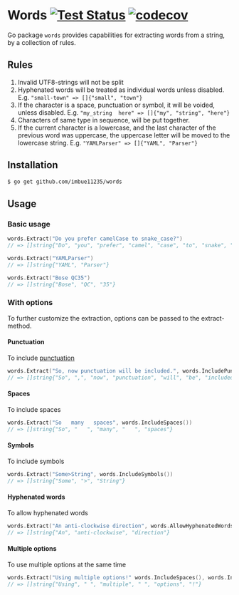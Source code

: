 # Words [![Test Status](https://github.com/imbue11235/words/workflows/Go/badge.svg)](https://github.com/imbue11235/words/actions?query=workflow%3A%Go%22) [![codecov](https://codecov.io/gh/imbue11235/words/branch/main/graph/badge.svg?token=XTJ42655U1)](https://codecov.io/gh/imbue11235/words)
Go package `words` provides capabilities for extracting words from a string, by a collection of rules.

## Rules

1. Invalid UTF8-strings will not be split
2. Hyphenated words will be treated as individual words unless disabled. E.g. `"small-town" => []{"small", "town"}`
3. If the character is a space, punctuation or symbol, it will be voided, unless disabled. E.g. `"my_string  here" => []{"my", "string", "here"}`
4. Characters of same type in sequence, will be put together.
5. If the current character is a lowercase, and the last character of the previous word was uppercase, the uppercase letter will be moved to the lowercase string. E.g. `"YAMLParser" => []{"YAML", "Parser"}`

## Installation

```sh
$ go get github.com/imbue11235/words
```

## Usage

### Basic usage

```go
words.Extract("Do you prefer camelCase to snake_case?") 
// => []string{"Do", "you", "prefer", "camel", "case", "to", "snake", "case")

words.Extract("YAMLParser")
// => []string{"YAML", "Parser"}

words.Extract("Bose QC35")
// => []string{"Bose", "QC", "35"}
```

### With options

To further customize the extraction, options can be passed to the extract-method.

#### Punctuation

To include [punctuation](https://en.wikipedia.org/wiki/General_Punctuation)

```go
words.Extract("So, now punctuation will be included.", words.IncludePunctuation())
// => []string{"So", ",", "now", "punctuation", "will", "be", "included", "."}
```

#### Spaces

To include spaces

```go
words.Extract("So   many   spaces", words.IncludeSpaces())
// => []string{"So", "   ", "many", "   ", "spaces"}
```

#### Symbols

To include symbols

```go
words.Extract("Some>String", words.IncludeSymbols())
// => []string{"Some", ">", "String"}
```

#### Hyphenated words 

To allow hyphenated words

```go
words.Extract("An anti-clockwise direction", words.AllowHyphenatedWords())
// => []string{"An", "anti-clockwise", "direction"}
```

#### Multiple options

To use multiple options at the same time

```go
words.Extract("Using multiple options!" words.IncludeSpaces(), words.IncludePunctuation())
// => []string{"Using", " ", "multiple", " ", "options", "!"}
```